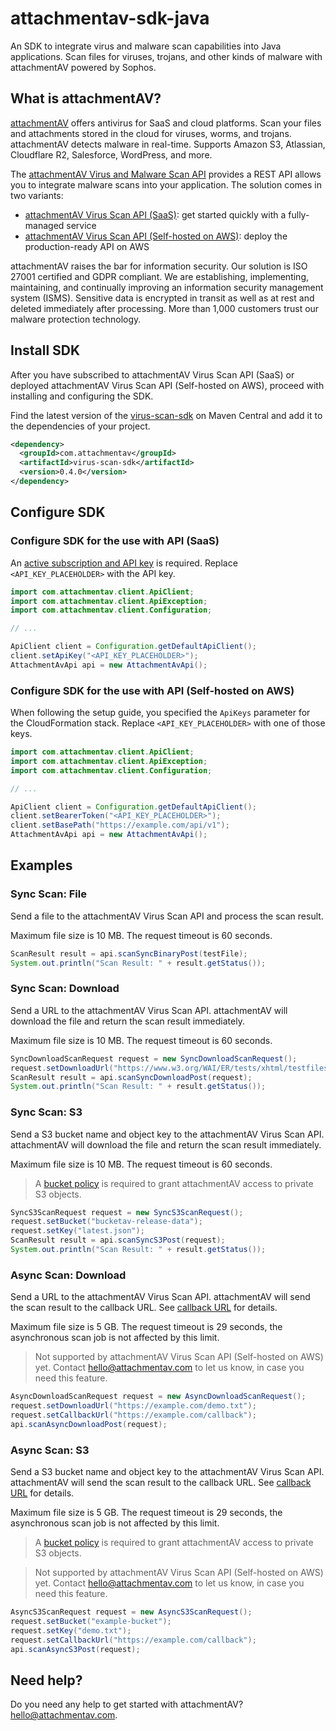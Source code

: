 # attachmentav-sdk-java

An SDK to integrate virus and malware scan capabilities into Java applications. Scan files for viruses, trojans, and other kinds of malware with attachmentAV powered by Sophos.

## What is attachmentAV?

[attachmentAV](https://attachmentav.com) offers antivirus for SaaS and cloud platforms. Scan your files and attachments stored in the cloud for viruses, worms, and trojans. attachmentAV detects malware in real-time. Supports Amazon S3, Atlassian, Cloudflare R2, Salesforce, WordPress, and more.

The [attachmentAV Virus and Malware Scan API](https://attachmentav.com/solution/virus-malware-scan-api/) provides a REST API allows you to integrate malware scans into your application. The solution comes in two variants:

* [attachmentAV Virus Scan API (SaaS)](https://attachmentav.com/help/virus-malware-scan-api/setup-guide/): get started quickly with a fully-managed service
* [attachmentAV Virus Scan API (Self-hosted on AWS)](https://attachmentav.com/help/virus-malware-scan-api-aws/setup-guide/): deploy the production-ready API on AWS

attachmentAV raises the bar for information security. Our solution is ISO 27001 certified and GDPR compliant. We are establishing, implementing, maintaining, and continually improving an information security management system (ISMS). Sensitive data is encrypted in transit as well as at rest and deleted immediately after processing. More than 1,000 customers trust our malware protection technology.

## Install SDK

After you have subscribed to attachmentAV Virus Scan API (SaaS) or deployed attachmentAV Virus Scan API (Self-hosted on AWS), proceed with installing and configuring the SDK. 

Find the latest version of the [virus-scan-sdk](https://central.sonatype.com/artifact/com.attachmentav/virus-scan-sdk) on Maven Central and add it to the dependencies of your project.

```xml
<dependency>
  <groupId>com.attachmentav</groupId>
  <artifactId>virus-scan-sdk</artifactId>
  <version>0.4.0</version>
</dependency>
```

## Configure SDK

### Configure SDK for the use with API (SaaS)

An [active subscription and API key](https://attachmentav.com/help/virus-malware-scan-api/setup-guide/#api-key) is required. Replace `<API_KEY_PLACEHOLDER>` with the API key.

```java
import com.attachmentav.client.ApiClient;
import com.attachmentav.client.ApiException;
import com.attachmentav.client.Configuration;

// ...

ApiClient client = Configuration.getDefaultApiClient();
client.setApiKey("<API_KEY_PLACEHOLDER>");
AttachmentAvApi api = new AttachmentAvApi();
```

### Configure SDK for the use with API (Self-hosted on AWS)

When following the setup guide, you specified the `ApiKeys` parameter for the CloudFormation stack. Replace `<API_KEY_PLACEHOLDER>` with one of those keys. 

```java
import com.attachmentav.client.ApiClient;
import com.attachmentav.client.ApiException;
import com.attachmentav.client.Configuration;

// ...

ApiClient client = Configuration.getDefaultApiClient();
client.setBearerToken("<API_KEY_PLACEHOLDER>");
client.setBasePath("https://example.com/api/v1");
AttachmentAvApi api = new AttachmentAvApi();
```

## Examples

### Sync Scan: File

Send a file to the attachmentAV Virus Scan API and process the scan result.

Maximum file size is 10 MB. The request timeout is 60 seconds.


```java
ScanResult result = api.scanSyncBinaryPost(testFile);
System.out.println("Scan Result: " + result.getStatus());
```

### Sync Scan: Download

Send a URL to the attachmentAV Virus Scan API. attachmentAV will download the file and return the scan result immediately.

Maximum file size is 10 MB. The request timeout is 60 seconds.


```java
SyncDownloadScanRequest request = new SyncDownloadScanRequest();
request.setDownloadUrl("https://www.w3.org/WAI/ER/tests/xhtml/testfiles/resources/pdf/dummy.pdf");    
ScanResult result = api.scanSyncDownloadPost(request);
System.out.println("Scan Result: " + result.getStatus());
```

### Sync Scan: S3

Send a S3 bucket name and object key to the attachmentAV Virus Scan API. attachmentAV will download the file and return the scan result immediately.

Maximum file size is 10 MB. The request timeout is 60 seconds.

> A [bucket policy](https://attachmentav.com/help/virus-malware-scan-api/setup-guide/#s3-bucket-policy) is required to grant attachmentAV access to private S3 objects.

```java
SyncS3ScanRequest request = new SyncS3ScanRequest();
request.setBucket("bucketav-release-data");
request.setKey("latest.json");
ScanResult result = api.scanSyncS3Post(request);
System.out.println("Scan Result: " + result.getStatus());
```

### Async Scan: Download

Send a URL to the attachmentAV Virus Scan API. attachmentAV will send the scan result to the callback URL. See [callback URL](https://attachmentav.com/help/virus-malware-scan-api/setup-guide/#callback-url) for details.

Maximum file size is 5 GB. The request timeout is 29 seconds, the asynchronous scan job is not affected by this limit.

> Not supported by attachmentAV Virus Scan API (Self-hosted on AWS) yet. Contact [hello@attachmentav.com](hello@attachmentav.com) to let us know, in case you need this feature. 

```java
AsyncDownloadScanRequest request = new AsyncDownloadScanRequest();
request.setDownloadUrl("https://example.com/demo.txt");
request.setCallbackUrl("https://example.com/callback");
api.scanAsyncDownloadPost(request);
```

### Async Scan: S3

Send a S3 bucket name and object key to the attachmentAV Virus Scan API.  attachmentAV will send the scan result to the callback URL. See [callback URL](https://attachmentav.com/help/virus-malware-scan-api/setup-guide/#callback-url) for details.

Maximum file size is 5 GB. The request timeout is 29 seconds, the asynchronous scan job is not affected by this limit.

> A [bucket policy](https://attachmentav.com/help/virus-malware-scan-api/setup-guide/#s3-bucket-policy) is required to grant attachmentAV access to private S3 objects.

> Not supported by attachmentAV Virus Scan API (Self-hosted on AWS) yet. Contact [hello@attachmentav.com](hello@attachmentav.com) to let us know, in case you need this feature.

```java
AsyncS3ScanRequest request = new AsyncS3ScanRequest();
request.setBucket("example-bucket");
request.setKey("demo.txt");
request.setCallbackUrl("https://example.com/callback");
api.scanAsyncS3Post(request);
```

## Need help?

Do you need any help to get started with attachmentAV? [hello@attachmentav.com](mailto:hello@attachmentav.com).